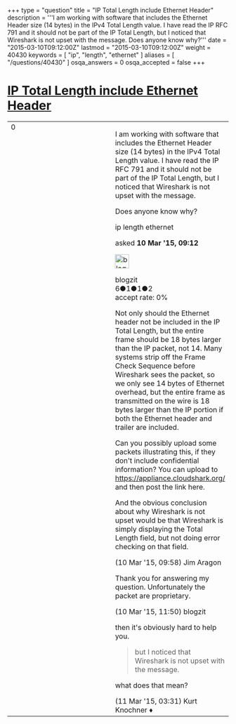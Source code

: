 +++
type = "question"
title = "IP Total Length include Ethernet Header"
description = '''I am working with software that includes the Ethernet Header size (14 bytes) in the IPv4 Total Length value. I have read the IP RFC 791 and it should not be part of the IP Total Length, but I noticed that Wireshark is not upset with the message. Does anyone know why?'''
date = "2015-03-10T09:12:00Z"
lastmod = "2015-03-10T09:12:00Z"
weight = 40430
keywords = [ "ip", "length", "ethernet" ]
aliases = [ "/questions/40430" ]
osqa_answers = 0
osqa_accepted = false
+++

<div class="headNormal">

# [IP Total Length include Ethernet Header](/questions/40430/ip-total-length-include-ethernet-header)

</div>

<div id="main-body">

<div id="askform">

<table id="question-table" style="width:100%;"><colgroup><col style="width: 50%" /><col style="width: 50%" /></colgroup><tbody><tr class="odd"><td style="width: 30px; vertical-align: top"><div class="vote-buttons"><div id="post-40430-score" class="post-score" title="current number of votes">0</div><div id="favorite-count" class="favorite-count"></div></div></td><td><div id="item-right"><div class="question-body"><p>I am working with software that includes the Ethernet Header size (14 bytes) in the IPv4 Total Length value. I have read the IP RFC 791 and it should not be part of the IP Total Length, but I noticed that Wireshark is not upset with the message.</p><p>Does anyone know why?</p></div><div id="question-tags" class="tags-container tags">ip length ethernet</div><div id="question-controls" class="post-controls"></div><div class="post-update-info-container"><div class="post-update-info post-update-info-user"><p>asked <strong>10 Mar '15, 09:12</strong></p><img src="https://secure.gravatar.com/avatar/830b04216abf0473f8ecf5fd6e4371ab?s=32&amp;d=identicon&amp;r=g" class="gravatar" width="32" height="32" alt="blogzit&#39;s gravatar image" /><p>blogzit<br />
<span class="score" title="6 reputation points">6</span><span title="1 badges"><span class="badge1">●</span><span class="badgecount">1</span></span><span title="1 badges"><span class="silver">●</span><span class="badgecount">1</span></span><span title="2 badges"><span class="bronze">●</span><span class="badgecount">2</span></span><br />
<span class="accept_rate" title="Rate of the user&#39;s accepted answers">accept rate:</span> <span title="blogzit has no accepted answers">0%</span></p></div></div><div id="comments-container-40430" class="comments-container"><span id="40441"></span><div id="comment-40441" class="comment"><div id="post-40441-score" class="comment-score"></div><div class="comment-text"><p>Not only should the Ethernet header not be included in the IP Total Length, but the entire frame should be 18 bytes larger than the IP packet, not 14. Many systems strip off the Frame Check Sequence before Wireshark sees the packet, so we only see 14 bytes of Ethernet overhead, but the entire frame as transmitted on the wire is 18 bytes larger than the IP portion if both the Ethernet header and trailer are included.</p><p>Can you possibly upload some packets illustrating this, if they don't include confidential information? You can upload to <a href="https://appliance.cloudshark.org/">https://appliance.cloudshark.org/</a> and then post the link here.</p><p>And the obvious conclusion about why Wireshark is not upset would be that Wireshark is simply displaying the Total Length field, but not doing error checking on that field.</p></div><div id="comment-40441-info" class="comment-info"><span class="comment-age">(10 Mar '15, 09:58)</span> Jim Aragon</div></div><span id="40446"></span><div id="comment-40446" class="comment"><div id="post-40446-score" class="comment-score"></div><div class="comment-text"><p>Thank you for answering my question. Unfortunately the packet are proprietary.</p></div><div id="comment-40446-info" class="comment-info"><span class="comment-age">(10 Mar '15, 11:50)</span> blogzit</div></div><span id="40464"></span><div id="comment-40464" class="comment"><div id="post-40464-score" class="comment-score"></div><div class="comment-text"><p>then it's obviously hard to help you.</p><blockquote><p>but I noticed that Wireshark is not upset with the message.</p></blockquote><p>what does that mean?</p></div><div id="comment-40464-info" class="comment-info"><span class="comment-age">(11 Mar '15, 03:31)</span> Kurt Knochner ♦</div></div></div><div id="comment-tools-40430" class="comment-tools"></div><div class="clear"></div><div id="comment-40430-form-container" class="comment-form-container"></div><div class="clear"></div></div></td></tr></tbody></table>

</div>

</div>

